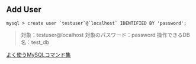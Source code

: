 ## Add User

```
mysql > create user `testuser`@`localhost` IDENTIFIED BY 'password';
```

> 対象：testuser@localhost
対象のパスワード：password
操作できるDB名：test_db

[よく使うMySQLコマンド集](https://qiita.com/CyberMergina/items/f889519e6be19c46f5f4)
